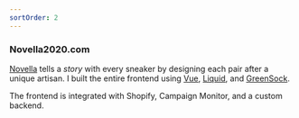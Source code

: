 ```yaml
---
sortOrder: 2
---
```


### Novella2020.com

[Novella](https://novella2020.com/) tells a _story_ with every sneaker by designing each pair after a unique artisan. I built the entire frontend using [Vue](https://vuejs.org/), [Liquid](https://shopify.dev/docs/api/liquid), and [GreenSock](https://greensock.com/).

The frontend is integrated with Shopify, Campaign Monitor, and a custom backend.

<responsive-img source='https://d1qgpo4v0a11d.cloudfront.net/images/preface/box01-800w.webp'></responsive-img>

<image-row class='expand-md'>
  <responsive-img source='https://d1qgpo4v0a11d.cloudfront.net/images/verses/chapter01/love-poem/tongue-words.webp'></responsive-img>
  <responsive-img source='https://d1qgpo4v0a11d.cloudfront.net/images/preface/outsole02-800w.webp'></responsive-img>
</image-row>